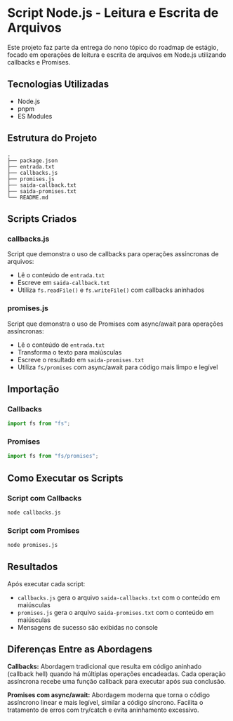 # Script Node.js - Leitura e Escrita de Arquivos

Este projeto faz parte da entrega do nono tópico do roadmap de estágio, focado em operações de leitura e escrita de arquivos em Node.js utilizando callbacks e Promises.

## Tecnologias Utilizadas

- Node.js
- pnpm
- ES Modules

## Estrutura do Projeto

```
.
├── package.json
├── entrada.txt
├── callbacks.js
├── promises.js
├── saida-callback.txt
├── saida-promises.txt
└── README.md
```

## Scripts Criados

### callbacks.js

Script que demonstra o uso de callbacks para operações assíncronas de arquivos:

- Lê o conteúdo de `entrada.txt`
- Escreve em `saida-callback.txt`
- Utiliza `fs.readFile()` e `fs.writeFile()` com callbacks aninhados

### promises.js

Script que demonstra o uso de Promises com async/await para operações assíncronas:

- Lê o conteúdo de `entrada.txt`
- Transforma o texto para maiúsculas
- Escreve o resultado em `saida-promises.txt`
- Utiliza `fs/promises` com async/await para código mais limpo e legível

## Importação

### Callbacks

```javascript
import fs from "fs";
```

### Promises

```javascript
import fs from "fs/promises";
```

## Como Executar os Scripts

### Script com Callbacks

```bash
node callbacks.js
```

### Script com Promises

```bash
node promises.js
```

## Resultados

Após executar cada script:

- `callbacks.js` gera o arquivo `saida-callbacks.txt` com o conteúdo em maiúsculas
- `promises.js` gera o arquivo `saida-promises.txt` com o conteúdo em maiúsculas
- Mensagens de sucesso são exibidas no console

## Diferenças Entre as Abordagens

**Callbacks:** Abordagem tradicional que resulta em código aninhado (callback hell) quando há múltiplas operações encadeadas. Cada operação assíncrona recebe uma função callback para executar após sua conclusão.

**Promises com async/await:** Abordagem moderna que torna o código assíncrono linear e mais legível, similar a código síncrono. Facilita o tratamento de erros com try/catch e evita aninhamento excessivo.
